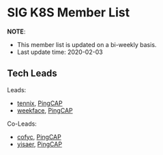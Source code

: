 # SIG K8S Member List

**NOTE**:

* This member list is updated on a bi-weekly basis.
* Last update time: 2020-02-03

## Tech Leads

Leads:
* [tennix](https://github.com/tennix), [PingCAP](https://pingcap.com/en/)
* [weekface](https://github.com/weekface), [PingCAP](https://pingcap.com/en/)

Co-Leads:

* [cofyc](https://github.com/cofyc), [PingCAP](https://pingcap.com/en/)
* [yisaer](https://github.com/yisaer), [PingCAP](https://pingcap.com/en/)
